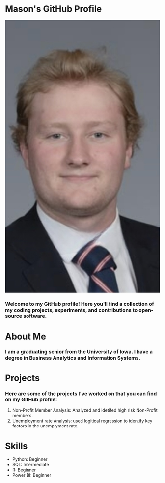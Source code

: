 # Mason's GitHub Profile

![alt text](IMG_3336.jpeg)

### Welcome to my GitHub profile! Here you'll find a collection of my coding projects, experiments, and contributions to open-source software.

# About Me

### I am a graduating senior from the University of Iowa. I have a degree in Business Analytics and Information Systems.

# Projects

### Here are some of the projects I've worked on that you can find on my GitHub profile:

1. Non-Profit Member Analysis: Analyzed and idetifed high risk Non-Profit members.
2. Unemployment rate Analysis: used logitical regression to identify key factors in the unemplyment rate.

# Skills

- Python: Beginner
- SQL: Intermediate
- R: Beginner
- Power BI: Beginner

